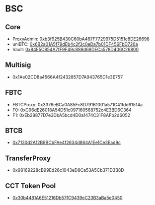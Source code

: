 # BSC

## Core

- ProxyAdmin: [0xb3f925B430C60bA467F7729975D5151c8DE26698](https://bscscan.com/address/0xb3f925B430C60bA467F7729975D5151c8DE26698)
- uniBTC: [0x6B2a01A5f79dEb4c2f3c0eDa7b01DF456FbD726a](https://bscscan.com/address/0x6B2a01A5f79dEb4c2f3c0eDa7b01DF456FbD726a)
- Vault: [0x84E5C854A7fF9F49c888d69DECa578D406C26800](https://bscscan.com/address/0x84E5C854A7fF9F49c888d69DECa578D406C26800)

## Multisig

- 0x1Ae02CD8a4566A4f2432857D7A943765D1e3E757

## FBTC

- FBTCProxy: 0x3376eBCa0A85Fc8D791B1001a571C41fdd61514a
- F0: 0xC96dE26018A54D51c097160568752c4E3BD6C364
- F1: 0xEb28877D7e3DbA5bcd4D0a1474C31F8AFb2d6052

## BTCB

- [0x7130d2A12B9BCbFAe4f2634d864A1Ee1Ce3Ead9c](https://bscscan.com/address/0x7130d2A12B9BCbFAe4f2634d864A1Ee1Ce3Ead9c)

## TransferProxy

- 0x98169228cB99Ed26c1043eD8Ca53A5Cb371D3B8D

## CCT Token Pool

- [0x30b4481A6E51216Db57fC9439eC23B3aBa5e0450](https://bscscan.com/address/0x30b4481A6E51216Db57fC9439eC23B3aBa5e0450)
